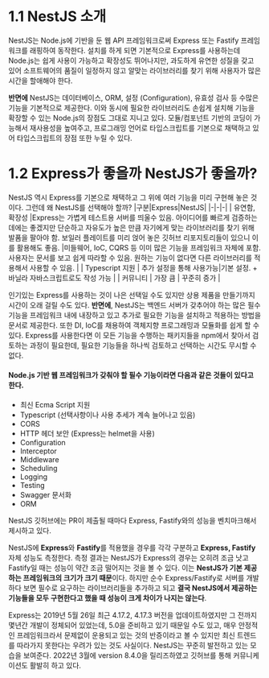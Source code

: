 # 1.1 NestJS 소개
NestJS는 Node.js에 기반을 둔 웹 API 프레임워크로써 Express 또는 Fastify 프레임워크를 래핑하여 동작한다. 
설치를 하게 되면 기본적으로 Express를 사용하는데 Node.js는 쉽게 사용이 가능하고 확장성도 뛰어나지만, 과도하게 유연한 성질을 갖고 있어 
소프트웨어의 품질이 일정하지 않고 알맞는 라이브러리를 찾기 위해 사용자가 많은 시간을 할애해야 한다. 

**반면에** NestJS는 데이터베이스, ORM, 설정 (Configuration), 유효성 검사 등 수많은 기능을 기본적으로 제공한다.
이와 동시에 필요한 라이브러리도 손쉽게 설치해 기능을 확장할 수 있는 Node.js의 장점도 그대로 지니고 있다.
모듈/컴포넌트 기반의 코딩이 가능해서 재사용성을 높여주고, 프로그래밍 언어로 타입스크립트를 기본으로 채택하고 있어 타입스크립트의 장점
또한 누릴 수 있다.

# 1.2 Express가 좋을까 NestJS가 좋을까?
NestJS 역시 Express를 기본으로 채택하고 그 위에 여러 기능을 미리 구현해 놓은 것이다. 그런데 왜 NestJS를 선택해야 할까?
|구분|Express|NestJS|
|-|-|-|
| 유연함, 확장성 |Express는 가볍게 테스트용 서버를 띄울수 있음. 아이디어를 빠르게 검증하는 데에는 좋겠지만 단순하고 자유도가 높은 만큼 자기에게 맞는 라이브러리를 찾기 위해 발품을 팔아야 함. 보일러 플레이트를 미리 얹어 놓은 깃허브 리포지토리들이 있으니 이를 활용해도 좋음. |미들웨어, IoC, CQRS 등 이미 많은 기능을 프레임워크 자체에 포함. 사용자는 문서를 보고 쉽게 따라할 수 있음. 원하는 기능이 없다면 다른 라이브러리를 적용해서 사용할 수 있음. |
| Typescript 지원 | 추가 설정을 통해 사용가능|기본 설정. + 바닐라 자바스크립트로도 작성 가능 |
| 커뮤니티 | 가장 큼 | 꾸준히 증가 |

인기있는 Express를 사용하는 것이 나은 선택일 수도 있지만 상용 제품을 만들기까지 시간이 오래 걸릴 수도 있다. **반면에**,
NestJS는 백엔드 서버가 갖추어야 하는 많은 필수 기능을 프레임워크 내에 내장하고 있고 추가로 필요한 기능을 설치하고 적용하는 방법을 문서로 제공한다. 
또한 DI, IoC를 채용하여 객체지향 프로그래밍과 모듈화를 쉽게 할 수 있다. Express를 사용한다면 이 모든 기능을 수행하는 패키지들을 npm에서 찾아서 검토하는 과정이 필요한데,
필요한 기능들을 하나씩 검토하고 선택하는 시간도 무시할 수 없다.

#### Node.js 기반 웹 프레임워크가 갖춰야 할 필수 기능이라면 다음과 같은 것들이 있다고 한다.

- 최신 Ecma Script 지원
- Typescript (선택사항이나 사용 추세가 계속 늘어나고 있음)
- CORS
- HTTP 헤더 보안 (Express는 helmet을 사용)
- Configuration
- Interceptor
- Middleware
- Scheduling
- Logging
- Testing
- Swagger 문서화
- ORM

NestJS 깃허브에는 PR이 제출될 때마다 Express, Fastify와의 성능을 벤치마크해서 제시하고 있다.

NestJS에 **Express**와 **Fastify**를 적용했을 경우를 각각 구분하고 **Express, Fastify** 자체 성능도 측정한다. 측정 결과는 NestJS가 Express의 경우는 오히려 조금 낫고 Fastify일 때는 성능이 약간 조금 떨어지는 것을 볼 수 있다. 이는 **NestJS가 기본 제공하는 프레임워크의 크기가 크기 때문**이다. 하지만 순수 Express/Fastify로 서버를 개발하다 보면 필수로 요구하는 라이브러리들을 추가하고 되고 **결국 NestJS에서 제공하는 기능들을 모두 구현한다고 했을 때 성능이 크게 차이가 나지는 않는다**.

Express는 2019년 5월 26일 최근 4.17.2, 4.17.3 버전을 업데이트하였지만 그 전까지 몇년간 개발이 정체되어 있었는데, 5.0을 준비하고 있기 때문일 수도 있고, 매우 안정적인 프레임워크라서 문제없이 운용되고 있는 것의 반증이라고 볼 수 있지만 최신 트렌드를 따라가지 못한다는 우려가 있는 것도 사실이다. NestJS는 꾸준히 발전하고 있는 모습을 보여준다. 2022년 3월에 version 8.4.0을 릴리즈하였고 깃허브를 통해 커뮤니케이션도 활발히 하고 있다.

